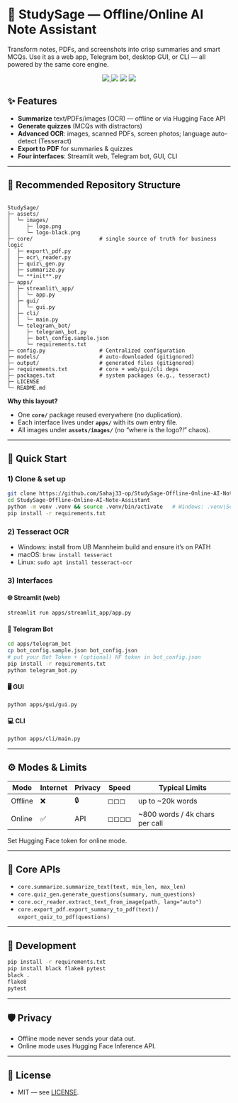 # 🧠 StudySage — Offline/Online AI Note Assistant

Transform notes, PDFs, and screenshots into crisp summaries and smart MCQs. Use it as a web app, Telegram bot, desktop GUI, or CLI — all powered by the same core engine.

<p align="center">
  <a href="https://studysage-sahaj33.streamlit.app/" target="_blank">
    <img src="https://img.shields.io/badge/Streamlit-App-ff4b4b?logo=streamlit" />
  </a>
  <img src="https://img.shields.io/badge/Python-3.10+-blue" />
  <img src="https://img.shields.io/badge/Offline%20AI-Yes-green" />
  <a href="LICENSE"><img src="https://img.shields.io/badge/License-MIT-brightgreen" /></a>
</p>

## ✨ Features

- **Summarize** text/PDFs/images (OCR) — offline or via Hugging Face API  
- **Generate quizzes** (MCQs with distractors)  
- **Advanced OCR**: images, scanned PDFs, screen photos; language auto-detect (Tesseract)  
- **Export to PDF** for summaries & quizzes  
- **Four interfaces**: Streamlit web, Telegram bot, GUI, CLI

---

## 📁 Recommended Repository Structure

```

StudySage/
├─ assets/
│  └─ images/
│     ├─ logo.png
│     └─ logo-black.png
├─ core/                     # single source of truth for business logic
│  ├─ export\_pdf.py
│  ├─ ocr\_reader.py
│  ├─ quiz\_gen.py
│  ├─ summarize.py
│  └─ **init**.py
├─ apps/
│  ├─ streamlit\_app/
│  │  └─ app.py
│  ├─ gui/
│  │  └─ gui.py
│  ├─ cli/
│  │  └─ main.py
│  └─ telegram\_bot/
│     ├─ telegram\_bot.py
│     ├─ bot\_config.sample.json
│     └─ requirements.txt
├─ config.py                 # Centralized configuration
├─ models/                   # auto-downloaded (gitignored)
├─ output/                   # generated files (gitignored)
├─ requirements.txt          # core + web/gui/cli deps
├─ packages.txt              # system packages (e.g., tesseract)
├─ LICENSE
└─ README.md

````

**Why this layout?**  
- One **`core/`** package reused everywhere (no duplication).  
- Each interface lives under **`apps/`** with its own entry file.  
- All images under **`assets/images/`** (no “where is the logo?!” chaos).  

---

## 🚀 Quick Start

### 1) Clone & set up
```bash
git clone https://github.com/Sahaj33-op/StudySage-Offline-Online-AI-Note-Assistant.git
cd StudySage-Offline-Online-AI-Note-Assistant
python -m venv .venv && source .venv/bin/activate   # Windows: .venv\Scripts\activate
pip install -r requirements.txt
````

### 2) Tesseract OCR

* Windows: install from UB Mannheim build and ensure it’s on PATH
* macOS: `brew install tesseract`
* Linux: `sudo apt install tesseract-ocr`

### 3) Interfaces

#### 🌐 Streamlit (web)

```bash
streamlit run apps/streamlit_app/app.py
```

#### 🤖 Telegram Bot

```bash
cd apps/telegram_bot
cp bot_config.sample.json bot_config.json
# put your Bot Token + (optional) HF token in bot_config.json
pip install -r requirements.txt
python telegram_bot.py
```

#### 🖥️ GUI

```bash
python apps/gui/gui.py
```

#### 💻 CLI

```bash
python apps/cli/main.py
```

---

## ⚙️ Modes & Limits

| Mode    | Internet | Privacy | Speed    | Typical Limits                  |
| ------- | -------- | ------- | -------- | ------------------------------- |
| Offline | ❌        | 🔒      | ◻︎◻︎◻︎   | up to \~20k words               |
| Online  | ✅        | API     | ◻︎◻︎◻︎◻︎ | \~800 words / 4k chars per call |

Set Hugging Face token for online mode.

---

## 🧠 Core APIs

* `core.summarize.summarize_text(text, min_len, max_len)`
* `core.quiz_gen.generate_questions(summary, num_questions)`
* `core.ocr_reader.extract_text_from_image(path, lang="auto")`
* `core.export_pdf.export_summary_to_pdf(text)` / `export_quiz_to_pdf(questions)`

---

## 🧪 Development

```bash
pip install -r requirements.txt
pip install black flake8 pytest
black .
flake8
pytest
```

---

## 🛡️ Privacy

* Offline mode never sends your data out.
* Online mode uses Hugging Face Inference API.

---

## 🪪 License

- MIT — see [LICENSE](LICENSE).

